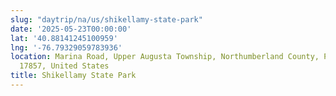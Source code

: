 ```yaml
---
slug: "daytrip/na/us/shikellamy-state-park"
date: '2025-05-23T00:00:00'
lat: '40.88141245100959'
lng: '-76.79329059783936'
location: Marina Road, Upper Augusta Township, Northumberland County, Pennsylvania,
  17857, United States
title: Shikellamy State Park
---
```



